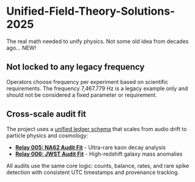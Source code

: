 # Unified-Field-Theory-Solutions-2025
The real math needed to unify physics. Not some old idea from decades ago... NEW!

## Not locked to any legacy frequency
Operators choose frequency per experiment based on scientific requirements. The frequency 7,467.779 Hz is a legacy example only and should not be considered a fixed parameter or requirement.

## Cross-scale audit fit
The project uses a [unified ledger schema](docs/ledger_unified_schema.md) that scales from audio drift to particle physics and cosmology:

- **[Relay 005: NA62 Audit Fit](docs/relays/relay_005_na62_audit_fit.md)** - Ultra-rare kaon decay analysis
- **[Relay 006: JWST Audit Fit](docs/relays/relay_006_jwst_audit_fit.md)** - High-redshift galaxy mass anomalies

All audits use the same core logic: counts, balance, rates, and rare spike detection with consistent UTC timestamps and provenance tracking.
